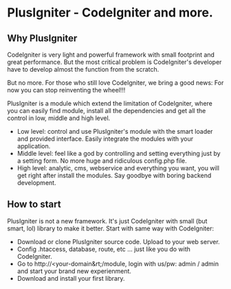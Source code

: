 # PlusIgniter - CodeIgniter and more.

## Why PlusIgniter

CodeIgniter is very light and powerful framework with small footprint and great performance. But the most critical problem is CodeIgniter's developer have to develop almost the function from the scratch.

But no more. For those who still love CodeIgniter, we bring a good news: For now you can stop reinventing the wheel!!!

PlusIgniter is a module which extend the limitation of CodeIgniter, where you can easily find module, install all the dependencies and get all the control in low, middle and high level.


* Low level: control and use PlusIgniter's module with the smart loader and provided interface. Easily integrate the modules with your application.
* Middle level: feel like a god by controlling and setting everything just by a setting form. No more huge and ridiculous config.php file.
* High level: analytic, cms, webservice and everything you want, you will get right after install the modules. Say goodbye with boring backend development.

## How to start

PlusIgniter is not a new framework. It's just CodeIgniter with small (but smart, lol) library to make it better. Start with same way with CodeIgniter:

* Download or clone PlusIgniter source code. Upload to your web server.
* Config .htaccess, database, route, etc ... just like you do with CodeIgniter.
* Go to http://&lt;your-domain&rt;/module, login with us/pw: admin / admin and start your brand new experienment.
* Download and install your first library.

